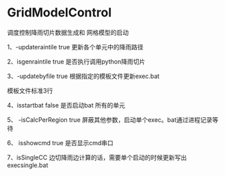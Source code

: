 # GridModelControl
调度控制降雨切片数据生成和 网格模型的启动

1、-updateraintile true   更新各个单元中的降雨路径

2、isgenraintile true  是否执行调用python降雨切片



3、-updatebyfile true 根据指定的模板文件更新exec.bat

模板文件标准3行



4、isstartbat false  是否启动bat 所有的单元



5、 -isCalcPerRegion true  屏蔽其他参数，启动单个exec。bat通过进程记录等待



6、 isshowcmd true 是否显示cmd串口

7、isSingleCC   边切降雨边计算的话，需要单个启动的时候更新写出execsingle.bat